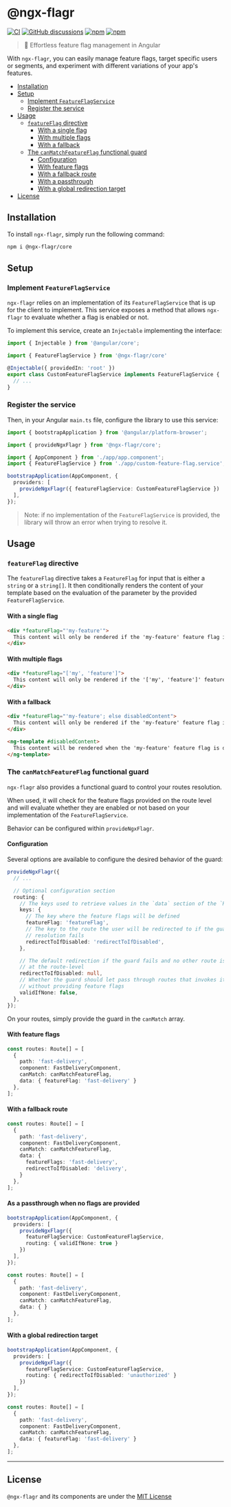 # @ngx-flagr

[![CI](https://github.com/pBouillon/ngx-flagr/actions/workflows/ci.yml/badge.svg)](https://github.com/pBouillon/ngx-flagr/actions/workflows/ci.yml) [![GitHub discussions](https://img.shields.io/github/discussions/pbouillon/ngx-flagr?logo=github)](https://github.com/pbouillon/ngx-flagr/discussions) [![npm](https://img.shields.io/npm/v/@ngx-flagr/core.svg)](https://www.npmjs.com/package/@ngx-flagr/core) [![npm](https://img.shields.io/npm/dt/@ngx-flagr/core)](https://www.npmjs.com/package/@ngx-flagr/core)

> 🚩 Effortless feature flag management in Angular

With `ngx-flagr`, you can easily manage feature flags, target specific users or segments, and experiment with different variations of your app's features.

- [Installation](#installation)
- [Setup](#setup)
  - [Implement `FeatureFlagService`](#implement-featureflagservice)
  - [Register the service](#register-the-service)
- [Usage](#usage)
  - [`featureFlag` directive](#featureflag-directive)
    - [With a single flag](#with-a-single-flag)
    - [With multiple flags](#with-multiple-flags)
    - [With a fallback](#with-a-fallback)
  - [The `canMatchFeatureFlag` functional guard](#the-canmatchfeatureflag-functional-guard)
    - [Configuration](#configuration)
    - [With feature flags](#with-feature-flags)
    - [With a fallback route](#with-a-fallback-route)
    - [With a passthrough](#with-a-passthrough)
    - [With a global redirection target](#with-a-global-redirection-target)
- [License](#license)

## Installation

To install `ngx-flagr`, simply run the following command:

```sh
npm i @ngx-flagr/core
```

## Setup

### Implement `FeatureFlagService`

`ngx-flagr` relies on an implementation of its `FeatureFlagService` that is up for the client to implement. This service exposes a method that allows `ngx-flagr` to evaluate whether a flag is enabled or not.

To implement this service, create an `Injectable` implementing the interface:

```ts
import { Injectable } from '@angular/core';

import { FeatureFlagService } from '@ngx-flagr/core'

@Injectable({ providedIn: 'root' })
export class CustomFeatureFlagService implements FeatureFlagService {
  // ...
}
```

### Register the service

Then, in your Angular `main.ts` file, configure the library to use this service:

```ts
import { bootstrapApplication } from '@angular/platform-browser';

import { provideNgxFlagr } from '@ngx-flagr/core';

import { AppComponent } from './app/app.component';
import { FeatureFlagService } from './app/custom-feature-flag.service';

bootstrapApplication(AppComponent, {
  providers: [
    provideNgxFlagr({ featureFlagService: CustomFeatureFlagService })
  ],
});
```

> Note: if no implementation of the `FeatureFlagService` is provided, the library will throw an error when trying to resolve it.

## Usage

### `featureFlag` directive

The `featureFlag` directive takes a `FeatureFlag` for input that is either a `string` or a `string[]`. It then conditionally renders the content of your template based on the evaluation of the parameter by the provided `FeatureFlagService`.

#### With a single flag

```html
<div *featureFlag="'my-feature'">
  This content will only be rendered if the 'my-feature' feature flag is enabled.
</div>
```

#### With multiple flags

```html
<div *featureFlag="['my', 'feature']">
  This content will only be rendered if the '['my', 'feature']' feature flags are enabled.
</div>
```

#### With a fallback

```html
<div *featureFlag="'my-feature'; else disabledContent">
  This content will only be rendered if the 'my-feature' feature flag is enabled.
</div>

<ng-template #disabledContent>
  This content will be rendered when the 'my-feature' feature flag is disabled.
</ng-template>
```

### The `canMatchFeatureFlag` functional guard

`ngx-flagr` also provides a functional guard to control your routes resolution.

When used, it will check for the feature flags provided on the route level and
will evaluate whether they are enabled or not based on your implementation of
the `FeatureFlagService`.

Behavior can be configured within `provideNgxFlagr`.

#### Configuration

Several options are available to configure the desired behavior of the guard:

```ts
provideNgxFlagr({
  // ...

  // Optional configuration section
  routing: {
    // The keys used to retrieve values in the `data` section of the `Route`
    keys: {
      // The key where the feature flags will be defined
      featureFlag: 'featureFlag',
      // The key to the route the user will be redirected to if the guard
      // resolution fails
      redirectToIfDisabled: 'redirectToIfDisabled',
    },

    // The default redirection if the guard fails and no other route is defined
    // at the route-level
    redirectToIfDisabled: null,
    // Whether the guard should let pass through routes that invokes it but
    // without providing feature flags
    validIfNone: false,
  },
});
```

On your routes, simply provide the guard in the `canMatch` array.

#### With feature flags

```ts
const routes: Route[] = [
  {
    path: 'fast-delivery',
    component: FastDeliveryComponent,
    canMatch: canMatchFeatureFlag,
    data: { featureFlag: 'fast-delivery' }
  },
];
```

#### With a fallback route

```ts
const routes: Route[] = [
  {
    path: 'fast-delivery',
    component: FastDeliveryComponent,
    canMatch: canMatchFeatureFlag,
    data: {
      featureFlags: 'fast-delivery',
      redirectToIfDisabled: 'delivery',
    }
  },
];
```

#### As a passthrough when no flags are provided

```ts
bootstrapApplication(AppComponent, {
  providers: [
    provideNgxFlagr({
      featureFlagService: CustomFeatureFlagService,
      routing: { validIfNone: true }
    })
  ],
});

const routes: Route[] = [
  {
    path: 'fast-delivery',
    component: FastDeliveryComponent,
    canMatch: canMatchFeatureFlag,
    data: { }
  },
];
```

#### With a global redirection target

```ts
bootstrapApplication(AppComponent, {
  providers: [
    provideNgxFlagr({
      featureFlagService: CustomFeatureFlagService,
      routing: { redirectToIfDisabled: 'unauthorized' }
    })
  ],
});

const routes: Route[] = [
  {
    path: 'fast-delivery',
    component: FastDeliveryComponent,
    canMatch: canMatchFeatureFlag,
    data: { featureFlag: 'fast-delivery' }
  },
];
```

---

## License

`@ngx-flagr` and its components are under the [MIT License](./LICENSE)
